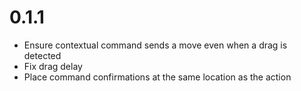 # 0.1.1

- Ensure contextual command sends a move even when a drag is detected
- Fix drag delay
- Place command confirmations at the same location as the action
